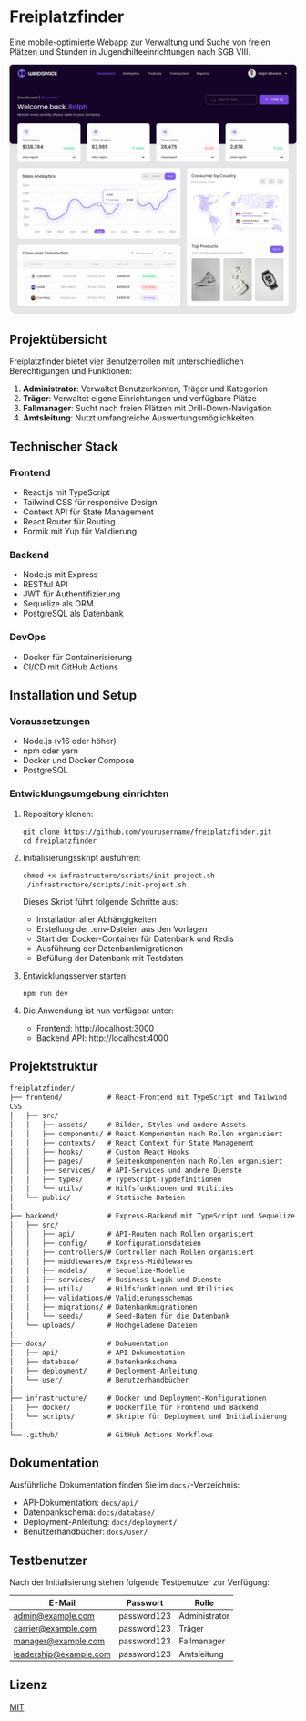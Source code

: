 # Freiplatzfinder

Eine mobile-optimierte Webapp zur Verwaltung und Suche von freien Plätzen und Stunden in Jugendhilfeeinrichtungen nach SGB VIII.

![Freiplatzfinder Dashboard](frontend/src/assets/images/design/design.jpg)

## Projektübersicht

Freiplatzfinder bietet vier Benutzerrollen mit unterschiedlichen Berechtigungen und Funktionen:

1. **Administrator**: Verwaltet Benutzerkonten, Träger und Kategorien
2. **Träger**: Verwaltet eigene Einrichtungen und verfügbare Plätze
3. **Fallmanager**: Sucht nach freien Plätzen mit Drill-Down-Navigation
4. **Amtsleitung**: Nutzt umfangreiche Auswertungsmöglichkeiten

## Technischer Stack

### Frontend
- React.js mit TypeScript
- Tailwind CSS für responsive Design
- Context API für State Management
- React Router für Routing
- Formik mit Yup für Validierung

### Backend
- Node.js mit Express
- RESTful API
- JWT für Authentifizierung
- Sequelize als ORM
- PostgreSQL als Datenbank

### DevOps
- Docker für Containerisierung
- CI/CD mit GitHub Actions

## Installation und Setup

### Voraussetzungen
- Node.js (v16 oder höher)
- npm oder yarn
- Docker und Docker Compose
- PostgreSQL

### Entwicklungsumgebung einrichten

1. Repository klonen:
   ```
   git clone https://github.com/yourusername/freiplatzfinder.git
   cd freiplatzfinder
   ```

2. Initialisierungsskript ausführen:
   ```
   chmod +x infrastructure/scripts/init-project.sh
   ./infrastructure/scripts/init-project.sh
   ```

   Dieses Skript führt folgende Schritte aus:
   - Installation aller Abhängigkeiten
   - Erstellung der .env-Dateien aus den Vorlagen
   - Start der Docker-Container für Datenbank und Redis
   - Ausführung der Datenbankmigrationen
   - Befüllung der Datenbank mit Testdaten

3. Entwicklungsserver starten:
   ```
   npm run dev
   ```

4. Die Anwendung ist nun verfügbar unter:
   - Frontend: http://localhost:3000
   - Backend API: http://localhost:4000

## Projektstruktur

```
freiplatzfinder/
├── frontend/           # React-Frontend mit TypeScript und Tailwind CSS
│   ├── src/
│   │   ├── assets/     # Bilder, Styles und andere Assets
│   │   ├── components/ # React-Komponenten nach Rollen organisiert
│   │   ├── contexts/   # React Context für State Management
│   │   ├── hooks/      # Custom React Hooks
│   │   ├── pages/      # Seitenkomponenten nach Rollen organisiert
│   │   ├── services/   # API-Services und andere Dienste
│   │   ├── types/      # TypeScript-Typdefinitionen
│   │   └── utils/      # Hilfsfunktionen und Utilities
│   └── public/         # Statische Dateien
│
├── backend/            # Express-Backend mit TypeScript und Sequelize
│   ├── src/
│   │   ├── api/        # API-Routen nach Rollen organisiert
│   │   ├── config/     # Konfigurationsdateien
│   │   ├── controllers/# Controller nach Rollen organisiert
│   │   ├── middlewares/# Express-Middlewares
│   │   ├── models/     # Sequelize-Modelle
│   │   ├── services/   # Business-Logik und Dienste
│   │   ├── utils/      # Hilfsfunktionen und Utilities
│   │   ├── validations/# Validierungsschemas
│   │   ├── migrations/ # Datenbankmigrationen
│   │   └── seeds/      # Seed-Daten für die Datenbank
│   └── uploads/        # Hochgeladene Dateien
│
├── docs/               # Dokumentation
│   ├── api/            # API-Dokumentation
│   ├── database/       # Datenbankschema
│   ├── deployment/     # Deployment-Anleitung
│   └── user/           # Benutzerhandbücher
│
├── infrastructure/     # Docker und Deployment-Konfigurationen
│   ├── docker/         # Dockerfile für Frontend und Backend
│   └── scripts/        # Skripte für Deployment und Initialisierung
│
└── .github/            # GitHub Actions Workflows
```

## Dokumentation

Ausführliche Dokumentation finden Sie im `docs/`-Verzeichnis:

- API-Dokumentation: `docs/api/`
- Datenbankschema: `docs/database/`
- Deployment-Anleitung: `docs/deployment/`
- Benutzerhandbücher: `docs/user/`

## Testbenutzer

Nach der Initialisierung stehen folgende Testbenutzer zur Verfügung:

| E-Mail | Passwort | Rolle |
|--------|----------|-------|
| admin@example.com | password123 | Administrator |
| carrier@example.com | password123 | Träger |
| manager@example.com | password123 | Fallmanager |
| leadership@example.com | password123 | Amtsleitung |

## Lizenz

[MIT](LICENSE)
